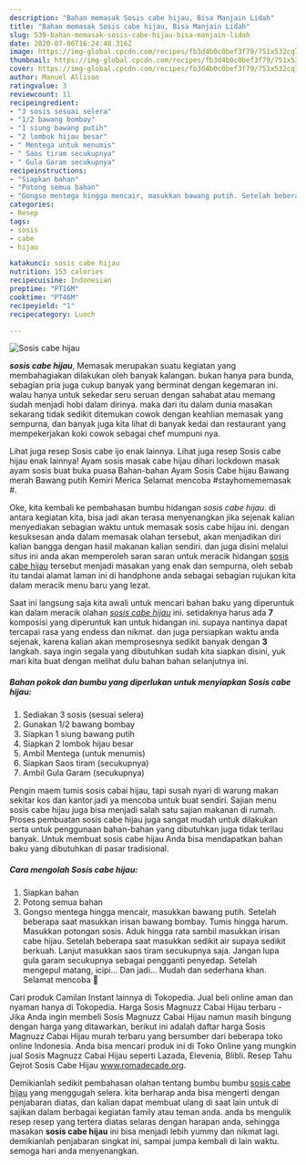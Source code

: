 ```yaml
---
description: "Bahan memasak Sosis cabe hijau, Bisa Manjain Lidah"
title: "Bahan memasak Sosis cabe hijau, Bisa Manjain Lidah"
slug: 539-bahan-memasak-sosis-cabe-hijau-bisa-manjain-lidah
date: 2020-07-06T16:24:48.316Z
image: https://img-global.cpcdn.com/recipes/fb3d4b0c0bef3f79/751x532cq70/sosis-cabe-hijau-foto-resep-utama.jpg
thumbnail: https://img-global.cpcdn.com/recipes/fb3d4b0c0bef3f79/751x532cq70/sosis-cabe-hijau-foto-resep-utama.jpg
cover: https://img-global.cpcdn.com/recipes/fb3d4b0c0bef3f79/751x532cq70/sosis-cabe-hijau-foto-resep-utama.jpg
author: Manuel Allison
ratingvalue: 3
reviewcount: 11
recipeingredient:
- "3 sosis sesuai selera"
- "1/2 bawang bombay"
- "1 siung bawang putih"
- "2 lombok hijau besar"
- " Mentega untuk menumis"
- " Saos tiram secukupnya"
- " Gula Garam secukupnya"
recipeinstructions:
- "Siapkan bahan"
- "Potong semua bahan"
- "Gongso mentega hingga mencair, masukkan bawang putih. Setelah beberapa saat masukkan irisan bawang bombay. Tumis hingga harum. Masukkan potongan sosis. Aduk hingga rata sambil masukkan irisan cabe hijau. Setelah beberapa saat masukkan sedikit air supaya sedikit berkuah. Lanjut masukkan saos tiram secukupnya saja. Jangan lupa gula garam secukupnya sebagai pengganti penyedap. Setelah mengepul matang, icipi... Dan jadi... Mudah dan sederhana khan. Selamat mencoba 🥰"
categories:
- Resep
tags:
- sosis
- cabe
- hijau

katakunci: sosis cabe hijau 
nutrition: 153 calories
recipecuisine: Indonesian
preptime: "PT16M"
cooktime: "PT46M"
recipeyield: "1"
recipecategory: Lunch

---
```



![Sosis cabe hijau](https://img-global.cpcdn.com/recipes/fb3d4b0c0bef3f79/751x532cq70/sosis-cabe-hijau-foto-resep-utama.jpg)

<b><i>sosis cabe hijau</i></b>, Memasak merupakan suatu kegiatan yang membahagiakan dilakukan oleh banyak kalangan. bukan hanya para bunda, sebagian pria juga cukup banyak yang berminat dengan kegemaran ini. walau hanya untuk sekedar seru seruan dengan sahabat atau memang sudah menjadi hobi dalam dirinya. maka dari itu dalam dunia masakan sekarang tidak sedikit ditemukan cowok dengan keahlian memasak yang sempurna, dan banyak juga kita lihat di banyak kedai dan restaurant yang mempekerjakan koki cowok sebagai chef mumpuni nya.

Lihat juga resep Sosis cabe ijo enak lainnya. Lihat juga resep Sosis cabe hijau enak lainnya! Ayam sosis masak cabe hijau dihari lockdown masak ayam sosis buat buka puasa Bahan-bahan Ayam Sosis Cabe hijau Bawang merah Bawang putih Kemiri Merica Selamat mencoba #stayhomememasak #.

Oke, kita kembali ke pembahasan bumbu hidangan <i>sosis cabe hijau</i>. di antara kegiatan kita, bisa jadi akan terasa menyenangkan jika sejenak kalian menyediakan sebagian waktu untuk memasak sosis cabe hijau ini. dengan kesuksesan anda dalam memasak olahan tersebut, akan menjadikan diri kalian bangga dengan hasil makanan kalian sendiri. dan juga disini melalui situs ini anda akan memperoleh saran saran untuk meracik hidangan <u>sosis cabe hijau</u> tersebut menjadi masakan yang enak dan sempurna, oleh sebab itu tandai alamat laman ini di handphone anda sebagai sebagian rujukan kita dalam meracik menu baru yang lezat.


Saat ini langsung saja kita awali untuk mencari bahan baku yang diperuntuk kan dalam meracik olahan <u><i>sosis cabe hijau</i></u> ini. setidaknya harus ada <b>7</b> komposisi yang diperuntuk kan untuk hidangan ini. supaya nantinya dapat tercapai rasa yang endess dan nikmat. dan juga persiapkan waktu anda sejenak, karena kalian akan memprosesnya sedikit banyak dengan <b>3</b> langkah. saya ingin segala yang dibutuhkan sudah kita siapkan disini, yuk mari kita buat dengan melihat dulu bahan bahan selanjutnya ini.

<!--inarticleads1-->

##### Bahan pokok dan bumbu yang diperlukan untuk menyiapkan Sosis cabe hijau:

1. Sediakan 3 sosis (sesuai selera)
1. Gunakan 1/2 bawang bombay
1. Siapkan 1 siung bawang putih
1. Siapkan 2 lombok hijau besar
1. Ambil  Mentega (untuk menumis)
1. Siapkan  Saos tiram (secukupnya)
1. Ambil  Gula Garam (secukupnya)


Pengin maem tumis sosis cabai hijau, tapi susah nyari di warung makan sekitar kos dan kantor.jadi ya mencoba untuk buat sendiri. Sajian menu sosis cabe hijau juga bisa menjadi salah satu sajian makanan di rumah. Proses pembuatan sosis cabe hijau juga sangat mudah untuk dilakukan serta untuk penggunaan bahan-bahan yang dibutuhkan juga tidak terllau banyak. Untuk membuat sosis cabe hijau Anda bisa mendapatkan bahan baku yang dibutuhkan di pasar tradisional. 

<!--inarticleads2-->

##### Cara mengolah Sosis cabe hijau:

1. Siapkan bahan
1. Potong semua bahan
1. Gongso mentega hingga mencair, masukkan bawang putih. Setelah beberapa saat masukkan irisan bawang bombay. Tumis hingga harum. Masukkan potongan sosis. Aduk hingga rata sambil masukkan irisan cabe hijau. Setelah beberapa saat masukkan sedikit air supaya sedikit berkuah. Lanjut masukkan saos tiram secukupnya saja. Jangan lupa gula garam secukupnya sebagai pengganti penyedap. Setelah mengepul matang, icipi... Dan jadi... Mudah dan sederhana khan. Selamat mencoba 🥰


Cari produk Camilan Instant lainnya di Tokopedia. Jual beli online aman dan nyaman hanya di Tokopedia. Harga Sosis Magnuzz Cabai Hijau terbaru - Jika Anda ingin membeli Sosis Magnuzz Cabai Hijau namun masih bingung dengan harga yang ditawarkan, berikut ini adalah daftar harga Sosis Magnuzz Cabai Hijau murah terbaru yang bersumber dari beberapa toko online Indonesia. Anda bisa mencari produk ini di Toko Online yang mungkin jual Sosis Magnuzz Cabai Hijau seperti Lazada, Elevenia, Blibli. Resep Tahu Gejrot Sosis Cabe Hijau www.romadecade.org. 

Demikianlah sedikit pembahasan olahan tentang bumbu bumbu <u>sosis cabe hijau</u> yang menggugah selera. kita berharap anda bisa mengerti dengan penjabaran diatas, dan kalian dapat membuat ulang di saat lain untuk di sajikan dalam berbagai kegiatan family atau teman anda. anda bs mengulik resep resep yang tertera diatas selaras dengan harapan anda, sehingga masakan <b>sosis cabe hijau</b> ini bisa menjadi lebih yummy dan nikmat lagi. demikianlah penjabaran singkat ini, sampai jumpa kembali di lain waktu. semoga hari anda menyenangkan.
